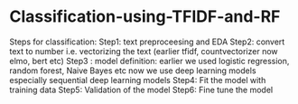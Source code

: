 # Classification-using-TFIDF-and-RF
Steps for classification: 
Step1: text preproceesing and EDA
Step2: convert text to number i.e. vectorizing the text (earlier tfidf, countvectorizer now elmo, bert etc)
Step3 : model definition: earlier we used logistic regression, random forest, Naive Bayes etc now we use deep learning models especially sequential deep learning models
Step4: Fit the model with training data
Step5: Validation of the model
Step6: Fine tune the model
